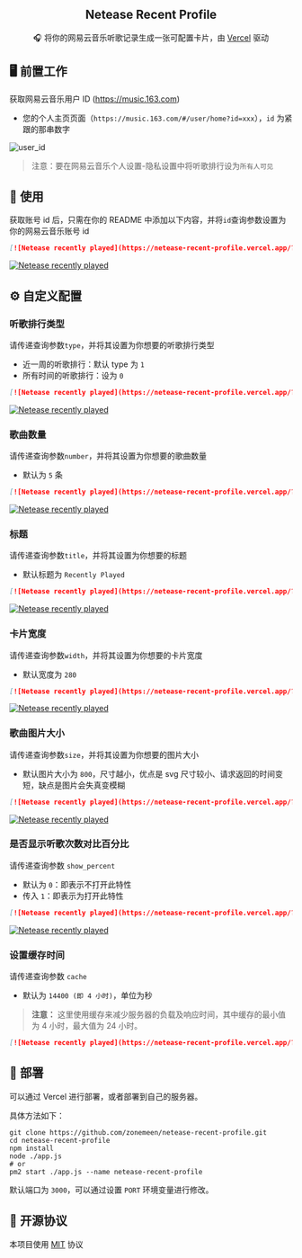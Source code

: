 <p align="center">
  <h2 align="center">Netease Recent Profile</h2>
  <p align="center">🎧 将你的网易云音乐听歌记录生成一张可配置卡片，由 <a target="_blank" href="https://vercel.com">Vercel</a> 驱动</p>
</p>

## 🖥 前置工作

获取网易云音乐用户 ID (<https://music.163.com>)

- 您的个人主页页面（`https://music.163.com/#/user/home?id=xxx`），`id` 为紧跟的那串数字

![user_id](https://user-images.githubusercontent.com/44596995/200237164-bf3b1c62-b2ee-4569-b5bf-bda06b09db08.png)

> 注意：要在网易云音乐个人设置-隐私设置中将听歌排行设为`所有人可见`

## 🔨 使用

获取账号 id 后，只需在你的 README 中添加以下内容，并将`id`查询参数设置为你的网易云音乐账号 id

```md
[![Netease recently played](https://netease-recent-profile.vercel.app/?id=383281534)](https://netease-recent-profile.vercel.app/?id=383281534)
```

[![Netease recently played](https://netease-recent-profile.vercel.app/?id=383281534)](https://netease-recent-profile.vercel.app/?id=383281534)

## ⚙ 自定义配置

### 听歌排行类型

请传递查询参数`type`，并将其设置为你想要的听歌排行类型

- 近一周的听歌排行：默认 type 为 `1`
- 所有时间的听歌排行：设为 `0`

```md
[![Netease recently played](https://netease-recent-profile.vercel.app/?id=383281534&type=0)](https://netease-recent-profile.vercel.app/?id=383281534&type=0)
```

[![Netease recently played](https://netease-recent-profile.vercel.app/?id=383281534&type=0)](https://netease-recent-profile.vercel.app/?id=383281534&type=0)

### 歌曲数量

请传递查询参数`number`，并将其设置为你想要的歌曲数量

- 默认为 `5` 条

```md
[![Netease recently played](https://netease-recent-profile.vercel.app/?id=383281534&number=3)](https://netease-recent-profile.vercel.app/?id=383281534&number=3)
```

[![Netease recently played](https://netease-recent-profile.vercel.app/?id=383281534&number=3)](https://netease-recent-profile.vercel.app/?id=383281534&number=3)

### 标题

请传递查询参数`title`，并将其设置为你想要的标题

- 默认标题为 `Recently Played`

```md
[![Netease recently played](https://netease-recent-profile.vercel.app/?id=383281534&title=最近在听)](https://netease-recent-profile.vercel.app/?id=383281534&title=最近在听)
```

[![Netease recently played](https://netease-recent-profile.vercel.app/?id=383281534&title=最近在听)](https://netease-recent-profile.vercel.app/?id=383281534&title=最近在听)

### 卡片宽度

请传递查询参数`width`，并将其设置为你想要的卡片宽度

- 默认宽度为 `280`

```md
[![Netease recently played](https://netease-recent-profile.vercel.app/?id=383281534&width=350)](https://netease-recent-profile.vercel.app/?id=383281534&width=350)
```

[![Netease recently played](https://netease-recent-profile.vercel.app/?id=383281534&width=350)](https://netease-recent-profile.vercel.app/?id=383281534&width=350)

### 歌曲图片大小

请传递查询参数`size`，并将其设置为你想要的图片大小

- 默认图片大小为 `800`，尺寸越小，优点是 svg 尺寸较小、请求返回的时间变短，缺点是图片会失真变模糊

```md
[![Netease recently played](https://netease-recent-profile.vercel.app/?id=383281534&size=60)](https://netease-recent-profile.vercel.app/?id=383281534&size=60)
```

[![Netease recently played](https://netease-recent-profile.vercel.app/?id=383281534&size=60)](https://netease-recent-profile.vercel.app/?id=383281534&size=60)

### 是否显示听歌次数对比百分比

请传递查询参数 `show_percent`

- 默认为 `0`：即表示不打开此特性
- 传入 `1`：即表示为打开此特性

```md
[![Netease recently played](https://netease-recent-profile.vercel.app/?id=383281534&show_percent=1)](https://netease-recent-profile.vercel.app/?id=383281534&show_percent=1)
```

[![Netease recently played](https://netease-recent-profile.vercel.app/?id=383281534&show_percent=1)](https://netease-recent-profile.vercel.app/?id=383281534&show_percent=1)

### 设置缓存时间

请传递查询参数 `cache`

- 默认为 `14400 (即 4 小时)`，单位为秒

> **注意：**
> 这里使用缓存来减少服务器的负载及响应时间，其中缓存的最小值为 4 小时，最大值为 24 小时。

```md
[![Netease recently played](https://netease-recent-profile.vercel.app/?id=383281534&cache=28800)](https://netease-recent-profile.vercel.app/?id=383281534&cache=28800)
```

## 🚀 部署

可以通过 Vercel 进行部署，或者部署到自己的服务器。

具体方法如下：

```shell
git clone https://github.com/zonemeen/netease-recent-profile.git
cd netease-recent-profile
npm install
node ./app.js
# or
pm2 start ./app.js --name netease-recent-profile
```

默认端口为 `3000`，可以通过设置 `PORT` 环境变量进行修改。

## 📄 开源协议

本项目使用 [MIT](./LICENSE) 协议

